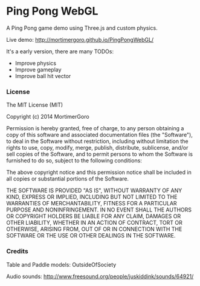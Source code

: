 Ping Pong WebGL
=============

A Ping Pong game demo using Three.js and custom physics.

Live demo: http://mortimergoro.github.io/PingPongWebGL/

It's a early version, there are many TODOs:
* Improve physics
* Improve gameplay
* Improve ball hit vector

### License

The MIT License (MIT)

Copyright (c) 2014 MortimerGoro

Permission is hereby granted, free of charge, to any person obtaining a copy of
this software and associated documentation files (the "Software"), to deal in
the Software without restriction, including without limitation the rights to
use, copy, modify, merge, publish, distribute, sublicense, and/or sell copies of
the Software, and to permit persons to whom the Software is furnished to do so,
subject to the following conditions:

The above copyright notice and this permission notice shall be included in all
copies or substantial portions of the Software.

THE SOFTWARE IS PROVIDED "AS IS", WITHOUT WARRANTY OF ANY KIND, EXPRESS OR
IMPLIED, INCLUDING BUT NOT LIMITED TO THE WARRANTIES OF MERCHANTABILITY, FITNESS
FOR A PARTICULAR PURPOSE AND NONINFRINGEMENT. IN NO EVENT SHALL THE AUTHORS OR
COPYRIGHT HOLDERS BE LIABLE FOR ANY CLAIM, DAMAGES OR OTHER LIABILITY, WHETHER
IN AN ACTION OF CONTRACT, TORT OR OTHERWISE, ARISING FROM, OUT OF OR IN
CONNECTION WITH THE SOFTWARE OR THE USE OR OTHER DEALINGS IN THE SOFTWARE.


### Credits

Table and Paddle models: OutsideOfSociety

Audio sounds: http://www.freesound.org/people/juskiddink/sounds/64921/
